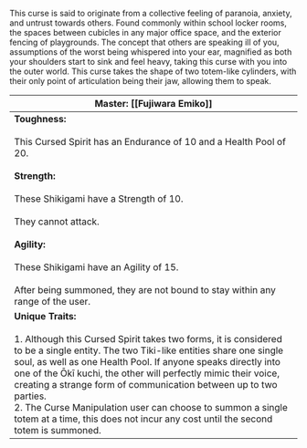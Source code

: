 This curse is said to originate from a collective feeling of paranoia, anxiety, and untrust towards others. Found commonly within school locker rooms, the spaces between cubicles in any major office space, and the exterior fencing of playgrounds. The concept that others are speaking ill of you, assumptions of the worst being whispered into your ear, magnified as both your shoulders start to sink and feel heavy, taking this curse with you into the outer world. This curse takes the shape of two totem-like cylinders, with their only point of articulation being their jaw, allowing them to speak.

| Master: [[Fujiwara Emiko]]                                                                                                                                                                                                                                                                                                                                                                                                                                                                                             |
| ---------------------------------------------------------------------------------------------------------------------------------------------------------------------------------------------------------------------------------------------------------------------------------------------------------------------------------------------------------------------------------------------------------------------------------------------------------------------------------------------------------------------- |
| **Toughness:** <br><br>This Cursed Spirit has an Endurance of 10 and a Health Pool of 20.<br><br>**Strength:**<br><br>These Shikigami have a Strength of 10.<br><br>They cannot attack.<br><br>**Agility:**<br><br>These Shikigami have an Agility of 15.<br><br>After being summoned, they are not bound to stay within any range of the user.                                                                                                                                                                        |
| **Unique Traits:**<br><br>1. Although this Cursed Spirit takes two forms, it is considered to be a single entity. The two Tiki-like entities share one single soul, as well as one Health Pool. If anyone speaks directly into one of the Ōkī kuchi, the other will perfectly mimic their voice, creating a strange form of communication between up to two parties.<br>2. The Curse Manipulation user can choose to summon a single totem at a time, this does not incur any cost until the second totem is summoned. |
